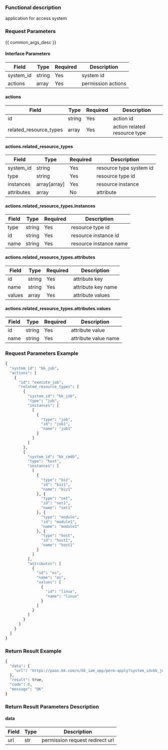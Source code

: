 ### Functional description

application for access system

### Request Parameters

{{ common_args_desc }}

#### Interface Parameters

| Field      |  Type      | Required   |  Description      |
|-----------|------------|--------|------------|
| system_id |  string  | Yes   | system id |
| actions |  array   | Yes   | permission actions |

#### actions

| Field      |  Type      | Required   |  Description      |
|-----------|------------|--------|------------|
| id    |  string  | Yes   | action id                                                  |
| related_resource_types |  array | Yes | action related resource type |

#### actions.related_resource_types

| Field      |  Type      | Required   |  Description      |
|-----------|------------|--------|------------|
| system_id |  string  | Yes   | resource type system id                            |
| type | string | Yes | resource type id        |
| instances | array[array] | Yes | resource instance |
| attributes | array | No | attribute |

#### actions.related_resource_types.instances

| Field      |  Type      | Required   |  Description      |
|-----------|------------|--------|------------|
| type |  string  | Yes   | resource type id                            |
| id | string | Yes | resource instance id |
| name | string | Yes | resource instance name |

#### actions.related_resource_types.attributes

| Field      |  Type      | Required   |  Description      |
|-----------|------------|--------|------------|
| id | string | Yes | attribute key |
| name | string | Yes | attribute key name |
| values | array | Yes | attribute values |

#### actions.related_resource_types.attributes.values

| Field      |  Type      | Required   |  Description      |
|-----------|------------|--------|------------|
| id | string | Yes | attribute value |
| name | string | Yes | attribute value name |

### Request Parameters Example

```python
{
  "system_id": "bk_job",
  "actions": [
    {
      "id": "execute_job",
      "related_resource_types": [
        {
          "system_id": "bk_job",
          "type": "job",
          "instances": [
            [
              {
                "type": "job",
                "id": "job1",
                "name": "job1"
              }
            ]
          ]
        },
        {
          "system_id": "bk_cmdb",
          "type": "host",
          "instances": [
            [
              {
                "type": "biz",
                "id": "biz1",
                "name": "biz1"
              }, {
                "type": "set",
                "id": "set1",
                "name": "set1"
              }, {
                "type": "module",
                "id": "module1",
                "name": "module1"
              }, {
                "type": "host",
                "id": "host1",
                "name": "host1"
              }
            ]
          ],
          "attributes": [
            {
              "id": "os",
              "name": "os",
              "values": [
                {
                  "id": "linux",
                  "name": "linux"
                }
              ]
            }
          ]
        }
      ]
    }
  ]
}
```

### Return Result Example

```python
{
  "data": {
    "url": "https://paas.bk.com/o/bk_iam_app/perm-apply?system_id=bk_job&tid=09d432dccac74ec4aa17629f5f83715f"
  },
  "result": true,
  "code": 0,
  "message": "OK"
}
```

### Return Result Parameters Description

#### data

| Field      | Type      | Description      |
|-----------|-----------|-----------|
| url   | str     | permission request redirect url |